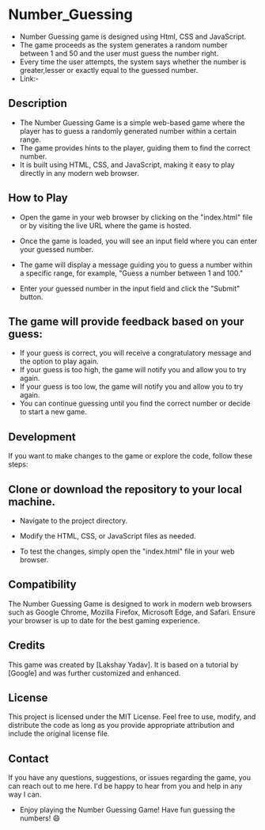 # Number_Guessing
* Number Guessing game is designed using Html, CSS and JavaScript.
* The game proceeds as the system generates a random number between 1 and 50 and the user must guess the number right.
* Every time the user attempts, the system says whether the number is greater,lesser or exactly equal to the guessed number.
* Link:-
## Description
* The Number Guessing Game is a simple web-based game where the player has to guess a randomly generated number within a certain range.
* The game provides hints to the player, guiding them to find the correct number. 
* It is built using HTML, CSS, and JavaScript, making it easy to play directly in any modern web browser.

## How to Play
* Open the game in your web browser by clicking on the "index.html" file or by visiting the live URL where the game is hosted.

* Once the game is loaded, you will see an input field where you can enter your guessed number.

* The game will display a message guiding you to guess a number within a specific range, for example, "Guess a number between 1 and 100."

* Enter your guessed number in the input field and click the "Submit" button.

## The game will provide feedback based on your guess:

* If your guess is correct, you will receive a congratulatory message and the option to play again.
* If your guess is too high, the game will notify you and allow you to try again.
* If your guess is too low, the game will notify you and allow you to try again.
* You can continue guessing until you find the correct number or decide to start a new game.

## Development
If you want to make changes to the game or explore the code, follow these steps:

## Clone or download the repository to your local machine.

* Navigate to the project directory.

* Modify the HTML, CSS, or JavaScript files as needed.

* To test the changes, simply open the "index.html" file in your web browser.

## Compatibility
The Number Guessing Game is designed to work in modern web browsers such as Google Chrome, Mozilla Firefox, Microsoft Edge, and Safari. Ensure your browser is up to date for the best gaming experience.

## Credits
This game was created by [Lakshay Yadav]. It is based on a tutorial by [Google] and was further customized and enhanced.

## License
This project is licensed under the MIT License. Feel free to use, modify, and distribute the code as long as you provide appropriate attribution and include the original license file.

## Contact
If you have any questions, suggestions, or issues regarding the game, you can reach out to me here. I'd be happy to hear from you and help in any way I can.

* Enjoy playing the Number Guessing Game! Have fun guessing the numbers! 😄
